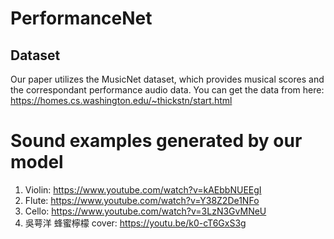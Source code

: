 # PerformanceNet
## Dataset
Our paper utilizes the MusicNet dataset, which provides musical scores and the correspondant performance audio data.
You can get the data from here: https://homes.cs.washington.edu/~thickstn/start.html

# Sound examples generated by our model
1. Violin: https://www.youtube.com/watch?v=kAEbbNUEEgI
2. Flute: https://www.youtube.com/watch?v=Y38Z2De1NFo
3. Cello: https://www.youtube.com/watch?v=3LzN3GvMNeU
4. 吳萼洋 蜂蜜檸檬 cover: https://youtu.be/k0-cT6GxS3g

